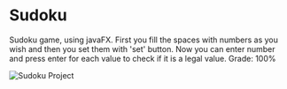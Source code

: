 # Sudoku
Sudoku game, using javaFX. First you fill the spaces with numbers as you wish and then you set them with 'set' button. Now you can enter number and press enter for each value to check if it is a legal value. 
Grade: 100%

![Sudoku Project](https://github.com/tehilakiper/Sudoku/assets/109146074/0174db19-170c-42da-bdb0-2e9e7e94e1c2)
